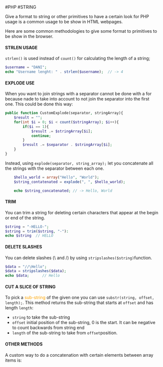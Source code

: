 #PHP #STRING

Give a format to string or other primitives to have a certain look for PHP usage is a common usage to be show in HTML webpages. 

Here are some common methodologies to give some format to primitives to be show in the browser. 



#### STRLEN USAGE

`strlen()` is used instead of `count()` for calculating the length of a string; 

```PHP
$username = "DANI"; 
echo "Username lenght: " . strlen($username);  // -> 4
```

#### EXPLODE USE

When you want to join strings with a separator cannot be done with a for because nade to take into account to not join the separator into the first one. 
This could be done this way: 

```PHP
public function CustomExplode(separator, stringArray){
	$result = ""; 
	for(int $i = 0; $i < count($stringArray); $i++){
		if($i == 1){
			$result .= $stringArray[$i]; 
			continue; 
		}
		$result .= $separator . $stringArray[$i]; 
	}
}
```

Instead, using `explode(separator, string_array);` let you concatenate all the strings with the separator between each one. 

```PHP
	$hello_world = array("Hello", "World"); 
	$string_contatenated = explode(", ", $hello_world); 

	echo $string_concatenated; // -> Hello, World 
```

#### TRIM

You can trim a string for deleting certain characters that appear at the begin or end of the string. 

```PHP
$string = "-HELLO-"; 
$string = trim($string, "-"): 
echo $string  // HELLO
```

#### DELETE SLASHES

You can delete slashes (\\ and /) by using `stripslashes($string)`function. 

```PHP
$data = "//\Hello"; 
$data = stripslashes($data);
echo $data;      // Hello
```

#### CUT A SLICE OF STRING

To pick a <span style="color:orange;">sub-string</span> of the given one you can use `substr(string, offset, length);`. 
This method returns the sub-string that starts at `offset` and has length `length`: 

* `string` to take the sub-string
* `offset` initial position of the sub-string, 0 is the start. It can be negative to count backwards from string end
* `length` of the sub-string to take from `offset`position. 

#### OTHER METHODS

A custom way to do a concatenation with certain elements between array items is: 

```PHP
	
```